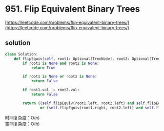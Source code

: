 # 951. Flip Equivalent Binary Trees

[https://leetcode.com/problems/flip-equivalent-binary-trees/](https://leetcode.com/problems/flip-equivalent-binary-trees/)

## solution

```python
class Solution:
    def flipEquiv(self, root1: Optional[TreeNode], root2: Optional[TreeNode]) -> bool:
        if root1 is None and root2 is None:
            return True

        if root1 is None or root2 is None:
            return False

        if root1.val != root2.val:
            return False

        return ((self.flipEquiv(root1.left, root2.left) and self.flipEquiv(root1.right, root2.right))
                or (self.flipEquiv(root1.right, root2.left) and self.flipEquiv(root1.left, root2.right)))
```

时间复杂度：O(n) <br>
空间复杂度：O(h)
